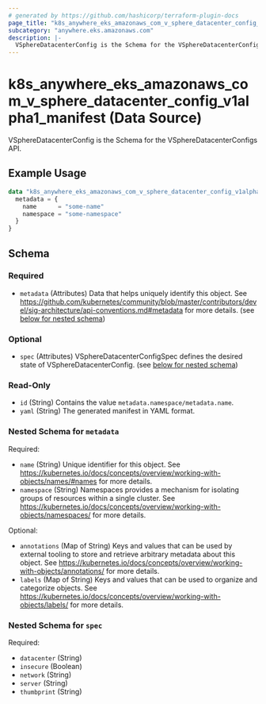 ```yaml
---
# generated by https://github.com/hashicorp/terraform-plugin-docs
page_title: "k8s_anywhere_eks_amazonaws_com_v_sphere_datacenter_config_v1alpha1_manifest Data Source - terraform-provider-k8s"
subcategory: "anywhere.eks.amazonaws.com"
description: |-
  VSphereDatacenterConfig is the Schema for the VSphereDatacenterConfigs API.
---
```


# k8s_anywhere_eks_amazonaws_com_v_sphere_datacenter_config_v1alpha1_manifest (Data Source)

VSphereDatacenterConfig is the Schema for the VSphereDatacenterConfigs API.

## Example Usage

```terraform
data "k8s_anywhere_eks_amazonaws_com_v_sphere_datacenter_config_v1alpha1_manifest" "example" {
  metadata = {
    name      = "some-name"
    namespace = "some-namespace"
  }
}
```

<!-- schema generated by tfplugindocs -->
## Schema

### Required

- `metadata` (Attributes) Data that helps uniquely identify this object. See https://github.com/kubernetes/community/blob/master/contributors/devel/sig-architecture/api-conventions.md#metadata for more details. (see [below for nested schema](#nestedatt--metadata))

### Optional

- `spec` (Attributes) VSphereDatacenterConfigSpec defines the desired state of VSphereDatacenterConfig. (see [below for nested schema](#nestedatt--spec))

### Read-Only

- `id` (String) Contains the value `metadata.namespace/metadata.name`.
- `yaml` (String) The generated manifest in YAML format.

<a id="nestedatt--metadata"></a>
### Nested Schema for `metadata`

Required:

- `name` (String) Unique identifier for this object. See https://kubernetes.io/docs/concepts/overview/working-with-objects/names/#names for more details.
- `namespace` (String) Namespaces provides a mechanism for isolating groups of resources within a single cluster. See https://kubernetes.io/docs/concepts/overview/working-with-objects/namespaces/ for more details.

Optional:

- `annotations` (Map of String) Keys and values that can be used by external tooling to store and retrieve arbitrary metadata about this object. See https://kubernetes.io/docs/concepts/overview/working-with-objects/annotations/ for more details.
- `labels` (Map of String) Keys and values that can be used to organize and categorize objects. See https://kubernetes.io/docs/concepts/overview/working-with-objects/labels/ for more details.


<a id="nestedatt--spec"></a>
### Nested Schema for `spec`

Required:

- `datacenter` (String)
- `insecure` (Boolean)
- `network` (String)
- `server` (String)
- `thumbprint` (String)
